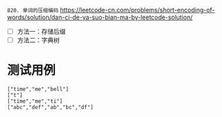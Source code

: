 
`820. 单词的压缩编码` https://leetcode-cn.com/problems/short-encoding-of-words/solution/dan-ci-de-ya-suo-bian-ma-by-leetcode-solution/
- [ ] 方法一：存储后缀
- [ ] 方法二：字典树

# 测试用例

```
["time","me","bell"]
["t"]
["time","me","ti"]
["abc","def","ab","bc","df"]
```
